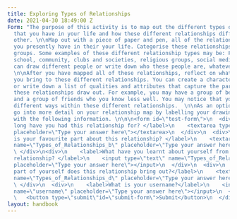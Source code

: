 ```yaml
---
title: Exploring Types of Relationships
date: 2021-04-30 18:49:00 Z
Form: "The purpose of this activity is to map out the different types of relationships
  that you have in your life and how these different relationships differ from each
  other. \n\nMap out with a piece of paper and pen, all of the relationships that
  you presently have in their your life. Categorise these relationships into different
  groups. Some examples of these different relationship types may be: Family, friendships,
  school, community, clubs and societies, religious groups, social media. \n\nYou
  can draw different people or write down who these people are, whatever your preference.
  \n\nAfter you have mapped all of these relationships, reflect on what parts of yourself
  you bring to these different relationships. You can create a character of yourself,
  or write down a list of qualities and attributes that capture the parts of you that
  these relationships draw out. For example, you may have a group of best friends
  and a group of friends who you know less well. You may notice that you show up in
  different ways within these different relationships.  \n\nAs an option, you can
  go into more detail on your relationship map by labelling your drawing/graph/infographic
  with the following information. \n\n\n<form id=\"test-form\">\n  <div>\n    <label>How
  long have you had this relationship for? </label>\n    <textarea type=\"text\" name=\"Types_of_Relationships\"
  placeholder=\"Type your answer here\"></textarea>\n  </div>\n  <div>\n    <label>What
  is your favourite part about this relationship? </label>\n    <textarea type=\"text\"
  name=\"Types_of_Relationships_b\" placeholder=\"Type your answer here\"></textarea>\n
  \ </div>\n<div>\n    <label>What have you learnt about yourself from having this
  relationship? </label>\n    <input type=\"text\" name=\"Types_of_Relationships_c\"
  placeholder=\"Type your answer here\"></input>\n  </div>\n  <div>\n    <label>What
  part of yourself does this relationship bring out?</label>\n    <textarea type=\"text\"
  name=\"Types_of_Relationships_d\" placeholder=\"Type your answer here\"></textarea>\n
  \ </div>\n  <div>\n    <label>What is your username?</label>\n    <input type=\"text\"
  name=\"username\" placeholder=\"Type your answer here\"></input>\n  </div>\n  <div>\n
  \   <button type=\"submit\"id=\"submit-form\">Submit</button>\n  </div>\n</form>\n\n"
layout: handbook
---
```



